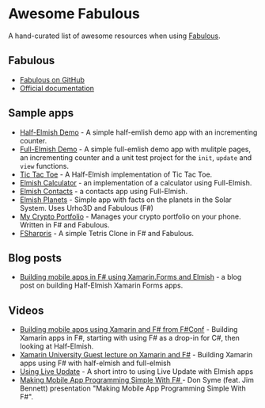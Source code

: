 # Awesome Fabulous

A hand-curated list of awesome resources when using [Fabulous](https://github.com/fsprojects/Fabulous).

## Fabulous

* [Fabulous on GitHub](https://github.com/fsprojects/Fabulous)
* [Official documentation](https://fsprojects.github.io/Fabulous/)

## Sample apps

* [Half-Elmish Demo](https://github.com/jimbobbennett/HalfElmishDemo) - A simple half-emlish demo app with an incrementing counter.
* [Full-Elmish Demo](https://github.com/jimbobbennett/FullElmishDemo) - A simple full-emlish demo app with mulitple pages, an incrementing counter and a unit test project for the `init`, `update` and `view` functions.
* [Tic Tac Toe](https://github.com/jimbobbennett/TicTacToe) - A Half-Elmish implementation of Tic Tac Toe.
* [Elmish Calculator](https://github.com/nosami/Elmish.Calculator) - an implementation of a calculator using Full-Elmish.
* [Elmish Contacts](https://github.com/TimLariviere/ElmishContacts) - a contacts app using Full-Elmish.
* [Elmish Planets](https://github.com/TimLariviere/ElmishPlanets) - Simple app with facts on the planets in the Solar System. Uses Urho3D and Fabulous (F#)
* [My Crypto Portfolio](https://github.com/DieselMeister/MyCryptoPortfolio) - Manages your crypto portfolio on your phone. Written in F# and Fabulous.
* [FSharpris](https://github.com/DieselMeister/FSharpris) - A simple Tetris Clone in F# and Fabulous.

## Blog posts

* [Building mobile apps in F# using Xamarin.Forms and Elmish](https://www.jimbobbennett.io/building-mobile-apps-in-f-using-xamarin-forms-and-elmish/) - a blog post on building Half-Elmish Xamarin Forms apps.

## Videos

* [Building mobile apps using Xamarin and F# from F#Conf](https://channel9.msdn.com/Events/FSharp-Events/fsharpConf-2018/05) - Building Xamarin apps in F#, starting with using F# as a drop-in for C#, then looking at Half-Elmish.
* [Xamarin University Guest lecture on Xamarin and F#](https://www.youtube.com/watch?v=si9YdWhbwSI) - Building Xamarin apps using F# with half-elmish and full-elmish
* [Using Live Update](https://youtu.be/9IaYI96mJzQ) - A short intro to using Live Update with Elmish apps
* [Making Mobile App Programming Simple With F#
](https://www.youtube.com/watch?v=bEO7bl79uAM) - Don Syme (feat. Jim Bennett) presentation "Making Mobile App Programming Simple With F#".
